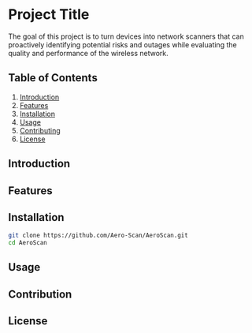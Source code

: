 # Project Title

The goal of this project is to turn devices into network scanners that can proactively identifying potential risks and outages while evaluating the quality and performance of the wireless network.

## Table of Contents
1. [Introduction](#introduction)
2. [Features](#features)
3. [Installation](#installation)
4. [Usage](#usage)
5. [Contributing](#contributing)
6. [License](#license)

## Introduction


## Features


## Installation

```bash
git clone https://github.com/Aero-Scan/AeroScan.git
cd AeroScan
```
## Usage

## Contribution

## License

